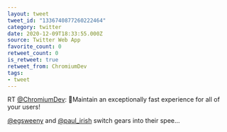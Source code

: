 ```yaml
---
layout: tweet
tweet_id: "1336740877260222464"
category: twitter
date: 2020-12-09T18:33:55.000Z
source: Twitter Web App
favorite_count: 0
retweet_count: 0
is_retweet: true
retweet_from: ChromiumDev
tags:
- tweet
---
```


RT [@ChromiumDev](https://twitter.com/@ChromiumDev): 🏁Maintain an exceptionally fast experience for all of your users! 

[@egsweeny](https://twitter.com/@egsweeny) and [@paul_irish](https://twitter.com/@paul_irish) switch gears into their spee…

